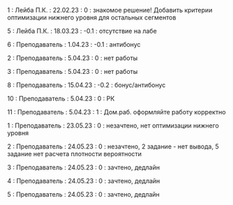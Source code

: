 1 : Лейба П.К. : 22.02.23 : 0 : знакомое решение! Добавить критерии оптимизации нижнего уровня для остальных сегментов 

5 : Лейба П.К. : 18.03.23 : -0.1 : отсутствие на лабе

6 : Преподаватель : 1.04.23 : -0.1 : антибонус

2 : Преподаватель : 5.04.23 : 0 : нет работы

3 : Преподаватель : 5.04.23 : 0 : нет работы

8 : Преподаватель : 15.04.23 : -0.2 : бонус/антибонус

10 : Преподаватель : 5.04.23 : 0 : РК

11 : Преподаватель : 5.04.23 : 1 : Дом.раб. оформляйте работу корректно

1 : Преподаватель : 23.05.23 : 0 : незачтено, нет оптимизации нижнего уровня

2 : Преподаватель : 24.05.23 : 0 : незачтено, 2 задание - нет вывода, 5 задание нет расчета плотности вероятности

3 : Преподаватель : 24.05.23 : 0 : зачтено, дедлайн

4 : Преподаватель : 24.05.23 : 0 : зачтено, дедлайн

5 : Преподаватель : 24.05.23 : 0 : зачтено, дедлайн
